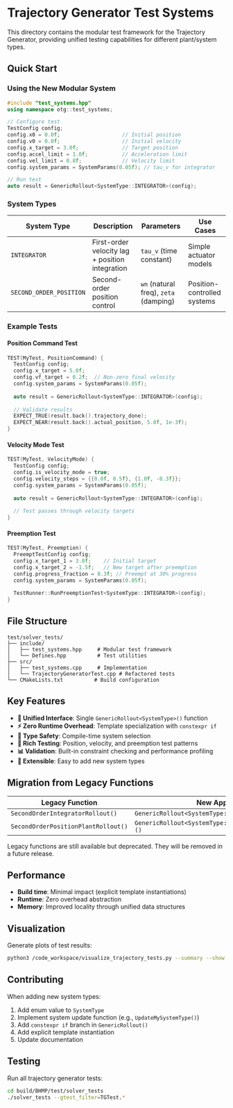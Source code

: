 # Trajectory Generator Test Systems

This directory contains the modular test framework for the Trajectory Generator, providing unified testing capabilities for different plant/system types.

## Quick Start

### Using the New Modular System

```cpp
#include "test_systems.hpp"
using namespace otg::test_systems;

// Configure test
TestConfig config;
config.x0 = 0.0f;                    // Initial position
config.v0 = 0.0f;                    // Initial velocity  
config.x_target = 3.0f;              // Target position
config.accel_limit = 1.0f;           // Acceleration limit
config.vel_limit = 0.8f;             // Velocity limit
config.system_params = SystemParams(0.05f); // tau_v for integrator

// Run test
auto result = GenericRollout<SystemType::INTEGRATOR>(config);
```

### System Types

| System Type | Description | Parameters | Use Cases |
|-------------|-------------|------------|-----------|
| `INTEGRATOR` | First-order velocity lag + position integration | `tau_v` (time constant) | Simple actuator models |
| `SECOND_ORDER_POSITION` | Second-order position control | `wn` (natural freq), `zeta` (damping) | Position-controlled systems |

### Example Tests

#### Position Command Test
```cpp
TEST(MyTest, PositionCommand) {
  TestConfig config;
  config.x_target = 5.0f;
  config.vf_target = 0.2f;  // Non-zero final velocity
  config.system_params = SystemParams(0.05f);
  
  auto result = GenericRollout<SystemType::INTEGRATOR>(config);
  
  // Validate results
  EXPECT_TRUE(result.back().trajectory_done);
  EXPECT_NEAR(result.back().actual_position, 5.0f, 1e-3f);
}
```

#### Velocity Mode Test
```cpp
TEST(MyTest, VelocityMode) {
  TestConfig config;
  config.is_velocity_mode = true;
  config.velocity_steps = {{0.0f, 0.5f}, {1.0f, -0.3f}};
  config.system_params = SystemParams(0.05f);
  
  auto result = GenericRollout<SystemType::INTEGRATOR>(config);
  
  // Test passes through velocity targets
}
```

#### Preemption Test
```cpp
TEST(MyTest, Preemption) {
  PreemptTestConfig config;
  config.x_target_1 = 3.0f;    // Initial target
  config.x_target_2 = -1.5f;   // New target after preemption
  config.progress_fraction = 0.3f; // Preempt at 30% progress
  config.system_params = SystemParams(0.05f);
  
  TestRunner::RunPreemptionTest<SystemType::INTEGRATOR>(config);
}
```

## File Structure

```
test/solver_tests/
├── include/
│   ├── test_systems.hpp     # Modular test framework
│   └── Defines.hpp          # Test utilities
├── src/
│   ├── test_systems.cpp     # Implementation
│   └── TrajectoryGeneratorTest.cpp # Refactored tests
└── CMakeLists.txt          # Build configuration
```

## Key Features

- **🔄 Unified Interface**: Single `GenericRollout<SystemType>()` function
- **⚡ Zero Runtime Overhead**: Template specialization with `constexpr if`
- **🎯 Type Safety**: Compile-time system selection
- **🧪 Rich Testing**: Position, velocity, and preemption test patterns
- **📊 Validation**: Built-in constraint checking and performance profiling
- **🔧 Extensible**: Easy to add new system types

## Migration from Legacy Functions

| Legacy Function | New Approach |
|-----------------|--------------|
| `SecondOrderIntegratorRollout()` | `GenericRollout<SystemType::INTEGRATOR>()` |
| `SecondOrderPositionPlantRollout()` | `GenericRollout<SystemType::SECOND_ORDER_POSITION>()` |

Legacy functions are still available but deprecated. They will be removed in a future release.

## Performance

- **Build time**: Minimal impact (explicit template instantiations)
- **Runtime**: Zero overhead abstraction
- **Memory**: Improved locality through unified data structures

## Visualization

Generate plots of test results:
```bash
python3 /code_workspace/visualize_trajectory_tests.py --summary --show
```

## Contributing

When adding new system types:

1. Add enum value to `SystemType`
2. Implement system update function (e.g., `UpdateMySystemType()`)
3. Add `constexpr if` branch in `GenericRollout()`
4. Add explicit template instantiation
5. Update documentation

## Testing

Run all trajectory generator tests:
```bash
cd build/BHMP/test/solver_tests
./solver_tests --gtest_filter=TGTest.*
```